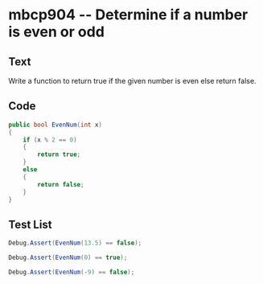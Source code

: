 # mbcp904 -- Determine if a number is even or odd

## Text

Write a function to return true if the given number is even else return false.

## Code

```csharp
public bool EvenNum(int x)  
{  
    if (x % 2 == 0)  
    {  
        return true;  
    }  
    else  
    {  
        return false;  
    }  
}
```

## Test List

```csharp
Debug.Assert(EvenNum(13.5) == false);
```

```csharp
Debug.Assert(EvenNum(0) == true);
```

```csharp
Debug.Assert(EvenNum(-9) == false);
```
